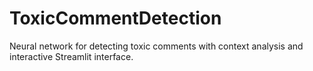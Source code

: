 # ToxicCommentDetection
Neural network for detecting toxic comments with context analysis and interactive Streamlit interface.
